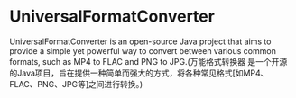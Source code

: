 # UniversalFormatConverter
UniversalFormatConverter is an open-source Java project that aims to provide a simple yet powerful way to convert between various common formats, such as MP4 to FLAC and PNG to JPG.(万能格式转换器 是一个开源的Java项目，旨在提供一种简单而强大的方式，将各种常见格式[如MP4、FLAC、PNG、JPG等]之间进行转换。)
